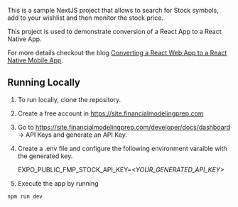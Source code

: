 This is a sample NextJS project that allows to search for Stock symbols, add to your wishlist and then monitor the stock price.

This project is used to demonstrate conversion of a React App to a React Native App. 

For more details checkout the blog [Converting a React Web App to a React Native Mobile App](https://appilytech.com).

## Running Locally

1. To run locally, clone the repository.
2. Create a free account in https://site.financialmodelingprep.com
3. Go to https://site.financialmodelingprep.com/developer/docs/dashboard -> API Keys and generate an API Key.
4. Create a .env file and configure the following environment varaible with the generated key.

    EXPO_PUBLIC_FMP_STOCK_API_KEY=_<YOUR_GENERATED_API_KEY\>_
5. Execute the app by running 
```
npm run dev
```
